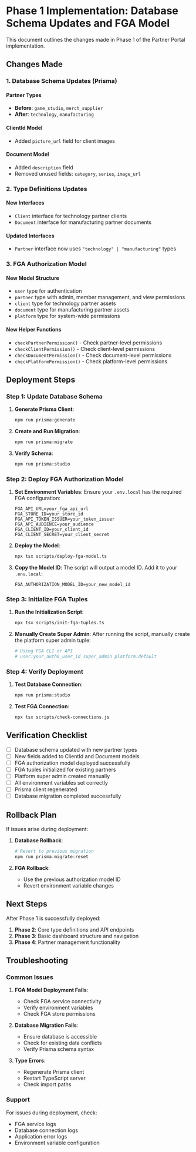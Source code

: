 # Phase 1 Implementation: Database Schema Updates and FGA Model

This document outlines the changes made in Phase 1 of the Partner Portal implementation.

## Changes Made

### 1. Database Schema Updates (Prisma)

#### Partner Types
- **Before**: `game_studio`, `merch_supplier`
- **After**: `technology`, `manufacturing`

#### ClientId Model
- Added `picture_url` field for client images

#### Document Model
- Added `description` field
- Removed unused fields: `category`, `series`, `image_url`

### 2. Type Definitions Updates

#### New Interfaces
- `Client` interface for technology partner clients
- `Document` interface for manufacturing partner documents

#### Updated Interfaces
- `Partner` interface now uses `"technology" | "manufacturing"` types

### 3. FGA Authorization Model

#### New Model Structure
- `user` type for authentication
- `partner` type with admin, member management, and view permissions
- `client` type for technology partner assets
- `document` type for manufacturing partner assets
- `platform` type for system-wide permissions

#### New Helper Functions
- `checkPartnerPermission()` - Check partner-level permissions
- `checkClientPermission()` - Check client-level permissions
- `checkDocumentPermission()` - Check document-level permissions
- `checkPlatformPermission()` - Check platform-level permissions

## Deployment Steps

### Step 1: Update Database Schema

1. **Generate Prisma Client**:
   ```bash
   npm run prisma:generate
   ```

2. **Create and Run Migration**:
   ```bash
   npm run prisma:migrate
   ```

3. **Verify Schema**:
   ```bash
   npm run prisma:studio
   ```

### Step 2: Deploy FGA Authorization Model

1. **Set Environment Variables**:
   Ensure your `.env.local` has the required FGA configuration:
   ```env
   FGA_API_URL=your_fga_api_url
   FGA_STORE_ID=your_store_id
   FGA_API_TOKEN_ISSUER=your_token_issuer
   FGA_API_AUDIENCE=your_audience
   FGA_CLIENT_ID=your_client_id
   FGA_CLIENT_SECRET=your_client_secret
   ```

2. **Deploy the Model**:
   ```bash
   npx tsx scripts/deploy-fga-model.ts
   ```

3. **Copy the Model ID**:
   The script will output a model ID. Add it to your `.env.local`:
   ```env
   FGA_AUTHORIZATION_MODEL_ID=your_new_model_id
   ```

### Step 3: Initialize FGA Tuples

1. **Run the Initialization Script**:
   ```bash
   npx tsx scripts/init-fga-tuples.ts
   ```

2. **Manually Create Super Admin**:
   After running the script, manually create the platform super admin tuple:
   ```bash
   # Using FGA CLI or API
   # user:your_auth0_user_id super_admin platform:default
   ```

### Step 4: Verify Deployment

1. **Test Database Connection**:
   ```bash
   npm run prisma:studio
   ```

2. **Test FGA Connection**:
   ```bash
   npx tsx scripts/check-connections.js
   ```

## Verification Checklist

- [ ] Database schema updated with new partner types
- [ ] New fields added to ClientId and Document models
- [ ] FGA authorization model deployed successfully
- [ ] FGA tuples initialized for existing partners
- [ ] Platform super admin created manually
- [ ] All environment variables set correctly
- [ ] Prisma client regenerated
- [ ] Database migration completed successfully

## Rollback Plan

If issues arise during deployment:

1. **Database Rollback**:
   ```bash
   # Revert to previous migration
   npm run prisma:migrate:reset
   ```

2. **FGA Rollback**:
   - Use the previous authorization model ID
   - Revert environment variable changes

## Next Steps

After Phase 1 is successfully deployed:

1. **Phase 2**: Core type definitions and API endpoints
2. **Phase 3**: Basic dashboard structure and navigation
3. **Phase 4**: Partner management functionality

## Troubleshooting

### Common Issues

1. **FGA Model Deployment Fails**:
   - Check FGA service connectivity
   - Verify environment variables
   - Check FGA store permissions

2. **Database Migration Fails**:
   - Ensure database is accessible
   - Check for existing data conflicts
   - Verify Prisma schema syntax

3. **Type Errors**:
   - Regenerate Prisma client
   - Restart TypeScript server
   - Check import paths

### Support

For issues during deployment, check:
- FGA service logs
- Database connection logs
- Application error logs
- Environment variable configuration
